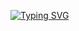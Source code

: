 [![Typing SVG](https://readme-typing-svg.demolab.com?font=Fira+Code&pause=1000&width=435&lines=Hi%2C+I'm+Pedro+Henrique;Passionate+about+coding+and+problem-solving;Always+learning%2C+always+building%F0%9F%9A%80)](https://git.io/typing-svg)
